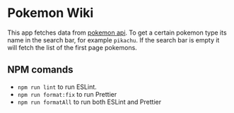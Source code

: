 # Pokemon Wiki

This app fetches data from [pokemon api](https://pokeapi.co/).
To get a certain pokemon type its name in the search bar, for example `pikachu`.
If the search bar is empty it will fetch the list of the first page pokemons.

## NPM comands

- `npm run lint` to run ESLint.
- `npm run format:fix` to run Prettier
- `npm run formatAll` to run both ESLint and Prettier
